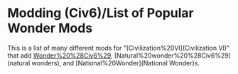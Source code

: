 # Modding (Civ6)/List of Popular Wonder Mods

This is a list of many different mods for "[Civilization%20VI](Civilization VI)" that add [Wonder%20%28Civ6%29](wonders), [Natural%20wonder%20%28Civ6%29](natural wonders), and [National%20Wonder](National Wonder)s.